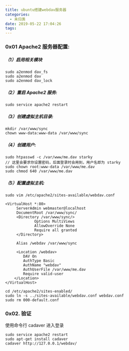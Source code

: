 ```yaml
---
title: ubuntu搭建webdav服务器
categories:
  - 未归类
date: 2019-05-22 17:04:26
tags:
---
```


### 0x01 **Apache2 服务器配置**:

#####  （1）启用相关模块

```
sudo a2enmod dav_fs
sudo a2enmod dav
sudo a2enmod dav_lock
```

##### （2）重启 Apache2 服务:

```
sudo service apache2 restart
```

##### （3）创建虚拟主机目录:

```
mkdir /var/www/sync
chown www-data:www-data /var/www/sync
```

##### （4）创建用户:

```
sudo htpasswd -c /var/www/me.dav starky
// 这里会要求你设置密码，后面登录时会用到，用户名即为 starky
sudo chown root:www-data /var/www/me.dav
sudo chmod 640 /var/www/me.dav
```

##### **（5）配置虚拟主机:**

```
sudo vim /etc/apache2/sites-available/webdav.conf
```

```
<VirtualHost *:80>
     ServerAdmin webmaster@localhost
     DocumentRoot /var/www/sync/
     <Directory /var/www/sync/>
             Options MultiViews
             AllowOverride None
             Require all granted
     </Directory>

     Alias /webdav /var/www/sync
    
     <Location /webdav>
        DAV On
        AuthType Basic
        AuthName "webdav"
        AuthUserFile /var/www/me.dav
        Require valid-user
    </Location>
</VirtualHost>
```

```
cd /etc/apache2/sites-enabled/
sudo ln -s ../sites-available/webdav.conf webdav.conf
sudo rm 000-default.conf
```


### 0x02. 验证

使用命令行 cadaver 进入登录

```
sudo service apache2 restart
sudo apt-get install cadaver
cadaver http://127.0.0.1/webdav/
```

